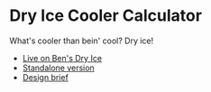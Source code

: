 # Dry Ice Cooler Calculator

What's cooler than bein' cool? Dry ice!

* [Live on Ben's Dry Ice](http://bensdryice.com/pages/cooler-calculator-1)
* [Standalone version](http://calcoolator.avandamiri.com)
* [Design brief](https://medium.com/p/e22fc497cc47/edit)
